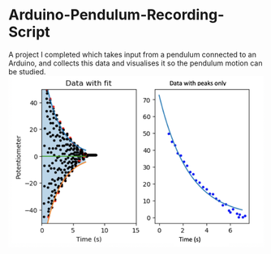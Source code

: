 # Arduino-Pendulum-Recording-Script
A project I completed which takes input from a pendulum connected to an Arduino, and collects this data and visualises it so the pendulum motion can be studied.
![PendulumGraph](PendulumGraph.png)

